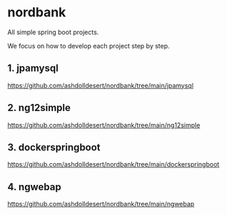 # nordbank
All simple spring boot projects.

We focus on how to develop each project step by step.

## 1. jpamysql

https://github.com/ashdolldesert/nordbank/tree/main/jpamysql

## 2. ng12simple

https://github.com/ashdolldesert/nordbank/tree/main/ng12simple

## 3. dockerspringboot

https://github.com/ashdolldesert/nordbank/tree/main/dockerspringboot

## 4. ngwebap

https://github.com/ashdolldesert/nordbank/tree/main/ngwebap
